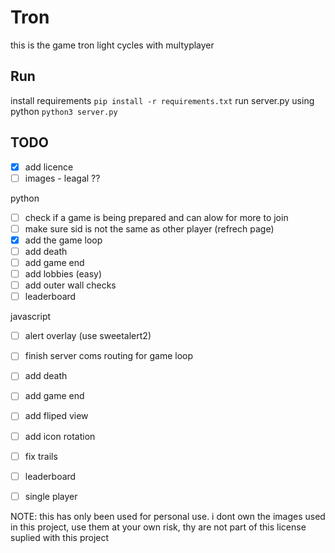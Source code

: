 # Tron
this is the game tron light cycles with multyplayer 


## Run
install requirements
```pip install -r requirements.txt```
run server.py using python
```python3 server.py```


## TODO
 - [x] add licence 
 - [ ] images - leagal ??

python
- [ ] check if a game is being prepared and can alow for more to join 
- [ ] make sure sid is not the same as other player (refrech page)
- [x] add the game loop
- [ ] add death
- [ ] add game end
- [ ] add lobbies (easy)
- [ ] add outer wall checks 
- [ ] leaderboard

javascript
- [ ] alert overlay (use sweetalert2)
- [ ] finish server coms routing for game loop 
- [ ] add death
- [ ] add game end 
- [ ] add  fliped view 
- [ ] add icon rotation
- [ ] fix trails
- [ ] leaderboard
- [ ] single player



NOTE: this has only been used for personal use. i dont own the images used in this project, use them at your own risk, thy are not part of this license suplied with this project